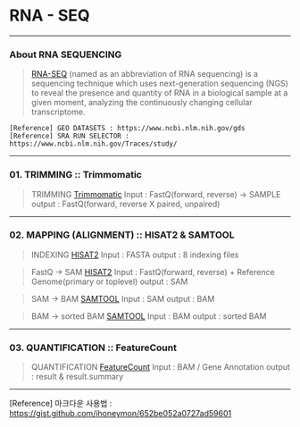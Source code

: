 # RNA - SEQ

*****

### About RNA SEQUENCING

>[RNA-SEQ](https://en.wikipedia.org/wiki/RNA-Seq) (named as an abbreviation of RNA sequencing) is a sequencing technique which uses next-generation sequencing (NGS) to reveal the presence and quantity of RNA in a biological sample at a given moment, analyzing the continuously changing cellular transcriptome.

>
    [Reference] GEO DATASETS : https://www.ncbi.nlm.nih.gov/gds
    [Reference] SRA RUN SELECTOR : https://www.ncbi.nlm.nih.gov/Traces/study/

*****

### 01. TRIMMING :: Trimmomatic

>TRIMMING [Trimmomatic](http://www.usadellab.org/cms/?page=trimmomatic)
    Input 	: FastQ(forward, reverse) -> SAMPLE 
    output	: FastQ(forward, reverse X paired, unpaired)

*****

### 02. MAPPING (ALIGNMENT) :: HISAT2 & SAMTOOL

>INDEXING [HISAT2](http://daehwankimlab.github.io/hisat2/manual/)
    Input 	: FASTA
    output	: 8 indexing files

>FastQ -> SAM [HISAT2](http://daehwankimlab.github.io/hisat2/manual/)
    Input 	: FastQ(forward, reverse) + Reference Genome(primary or toplevel)
    output	: SAM

>SAM -> BAM [SAMTOOL](http://www.htslib.org/doc/samtools.html)
    Input 	: SAM
    output	: BAM

>BAM -> sorted BAM [SAMTOOL](http://www.htslib.org/doc/samtools.html)
    Input 	: BAM
    output	: sorted BAM

*****

### 03. QUANTIFICATION :: FeatureCount

>QUANTIFICATION [FeatureCount](http://subread.sourceforge.net/)
    Input 	: BAM / Gene Annotation
    output	: result & result.summary

*****

[Reference] 마크다운 사용법 : https://gist.github.com/ihoneymon/652be052a0727ad59601